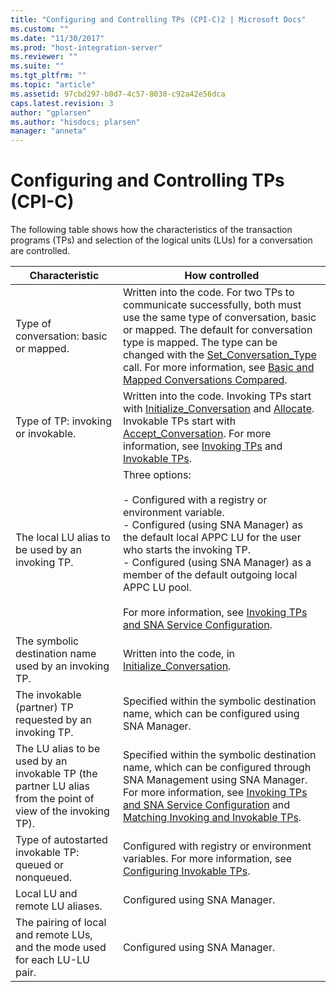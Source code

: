 ```yaml
---
title: "Configuring and Controlling TPs (CPI-C)2 | Microsoft Docs"
ms.custom: ""
ms.date: "11/30/2017"
ms.prod: "host-integration-server"
ms.reviewer: ""
ms.suite: ""
ms.tgt_pltfrm: ""
ms.topic: "article"
ms.assetid: 97cbd297-b0d7-4c57-8030-c92a42e56dca
caps.latest.revision: 3
author: "gplarsen"
ms.author: "hisdocs; plarsen"
manager: "anneta"
---
```

# Configuring and Controlling TPs (CPI-C)
The following table shows how the characteristics of the transaction programs (TPs) and selection of the logical units (LUs) for a conversation are controlled.  


|                                                Characteristic                                                |                                                                                                                                                                                                                   How controlled                                                                                                                                                                                                                    |
|--------------------------------------------------------------------------------------------------------------|-----------------------------------------------------------------------------------------------------------------------------------------------------------------------------------------------------------------------------------------------------------------------------------------------------------------------------------------------------------------------------------------------------------------------------------------------------|
|                                   Type of conversation:  basic or mapped.                                    |                   Written into the code. For two TPs to communicate successfully, both must use the same type of conversation, basic or mapped. The default for conversation type is mapped. The type can be changed with the [Set_Conversation_Type](./set-conversation-type-cpi-c-1.md) call. For more information, see [Basic and Mapped Conversations Compared](../core/basic-and-mapped-conversations-compared-cpi-c-2.md).                    |
|                                     Type of TP:  invoking or invokable.                                      |                                      Written into the code. Invoking TPs start with [Initialize_Conversation](./initialize-conversation-cpi-c-1.md) and [Allocate](./allocate-cpi-c-2.md). Invokable TPs start with [Accept_Conversation](./accept-conversation-cpi-c-2.md). For more information, see [Invoking TPs](../core/invoking-tps-cpi-c-2.md) and [Invokable TPs](../core/invokable-tps-cpi-c-2.md).                                       |
|                               The local LU alias to be used by an invoking TP.                               | Three options:<br /><br /> -   Configured with a registry or environment variable.<br />-   Configured (using SNA Manager) as the default local APPC LU for the user who starts the invoking TP.<br />-   Configured (using SNA Manager) as a member of the default outgoing local APPC LU pool.<br /><br /> For more information, see [Invoking TPs and SNA Service Configuration](../core/invoking-tps-and-sna-service-configuration-cpi-c-2.md). |
|                            The symbolic destination name used by an invoking TP.                             |                                                                                                                                                                             Written into the code, in [Initialize_Conversation](./initialize-conversation-cpi-c-1.md).                                                                                                                                                                              |
|                           The invokable (partner) TP requested by an invoking TP.                            |                                                                                                                                                                             Specified within the symbolic destination name, which can be configured using SNA Manager.                                                                                                                                                                              |
| The LU alias to be used by an invokable TP (the partner LU alias from the point of view of the invoking TP). |                                             Specified within the symbolic destination name, which can be configured through SNA Management using SNA Manager. For more information, see [Invoking TPs and SNA Service Configuration](../core/invoking-tps-and-sna-service-configuration-cpi-c-2.md) and [Matching Invoking and Invokable TPs](../core/matching-invoking-and-invokable-tps-cpi-c-1.md).                                              |
|                            Type of autostarted invokable TP: queued or nonqueued.                            |                                                                                                                                               Configured with registry or environment variables. For more information, see [Configuring Invokable TPs](../core/configuring-invokable-tps-cpi-c-1.md).                                                                                                                                               |
|                                       Local LU and remote LU aliases.                                        |                                                                                                                                                                                                            Configured using SNA Manager.                                                                                                                                                                                                            |
|                 The pairing of local and remote LUs, and the mode used for each LU-LU pair.                  |                                                                                                                                                                                                            Configured using SNA Manager.                                                                                                                                                                                                            |

